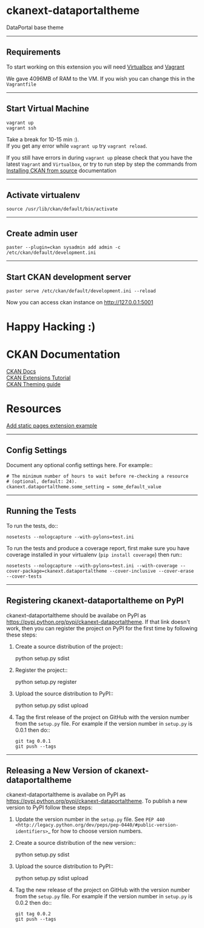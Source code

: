 ckanext-dataportaltheme
=============

DataPortal base theme


------------
Requirements
------------

To start working on this extension you will need [Virtualbox](https://www.virtualbox.org/) and [Vagrant](https://www.vagrantup.com/)

We gave 4096MB of RAM to the VM. If you wish you can change this in the `Vagrantfile`

---------------------
Start Virtual Machine
---------------------
```
vagrant up
vagrant ssh
```
Take a break for 10-15 min :).  
If you get any error while `vagrant up` try `vagrant reload`.  

If you still have errors in during `vagrant up` please check that you have the latest `Vagrant` and `Virtualbox`, or try to run step by step the commands from [Installing CKAN from source](https://docs.ckan.org/en/latest/maintaining/installing/install-from-source.html) documentation

------------------------------------------
Activate virtualenv
------------------------------------------
```
source /usr/lib/ckan/default/bin/activate
```

-----------------
Create admin user
-----------------
```
paster --plugin=ckan sysadmin add admin -c /etc/ckan/default/development.ini
```

-----------------------------
Start CKAN development server
-----------------------------
```
paster serve /etc/ckan/default/development.ini --reload
```


Now you can access ckan instance on http://127.0.0.1:5001

# Happy Hacking :)

# CKAN Documentation
[CKAN Docs](https://docs.ckan.org/en/2.8/)  
[CKAN Extensions Tutorial](https://docs.ckan.org/en/2.8/extensions/tutorial.html)  
[CKAN Theming guide](https://docs.ckan.org/en/2.8/theming/)

# Resources
[Add static pages extension example](https://github.com/okfn/ckanext-sa/blob/master/ckanext/sa/plugin.py)

---------------
Config Settings
---------------

Document any optional config settings here. For example::

    # The minimum number of hours to wait before re-checking a resource
    # (optional, default: 24).
    ckanext.dataportaltheme.some_setting = some_default_value


-----------------
Running the Tests
-----------------

To run the tests, do::

    nosetests --nologcapture --with-pylons=test.ini

To run the tests and produce a coverage report, first make sure you have
coverage installed in your virtualenv (``pip install coverage``) then run::

    nosetests --nologcapture --with-pylons=test.ini --with-coverage --cover-package=ckanext.dataportaltheme --cover-inclusive --cover-erase --cover-tests


---------------------------------
Registering ckanext-dataportaltheme on PyPI
---------------------------------

ckanext-dataportaltheme should be availabe on PyPI as
https://pypi.python.org/pypi/ckanext-dataportaltheme. If that link doesn't work, then
you can register the project on PyPI for the first time by following these
steps:

1. Create a source distribution of the project::

     python setup.py sdist

2. Register the project::

     python setup.py register

3. Upload the source distribution to PyPI::

     python setup.py sdist upload

4. Tag the first release of the project on GitHub with the version number from
   the ``setup.py`` file. For example if the version number in ``setup.py`` is
   0.0.1 then do::

       git tag 0.0.1
       git push --tags


----------------------------------------
Releasing a New Version of ckanext-dataportaltheme
----------------------------------------

ckanext-dataportaltheme is availabe on PyPI as https://pypi.python.org/pypi/ckanext-dataportaltheme.
To publish a new version to PyPI follow these steps:

1. Update the version number in the ``setup.py`` file.
   See `PEP 440 <http://legacy.python.org/dev/peps/pep-0440/#public-version-identifiers>`_
   for how to choose version numbers.

2. Create a source distribution of the new version::

     python setup.py sdist

3. Upload the source distribution to PyPI::

     python setup.py sdist upload

4. Tag the new release of the project on GitHub with the version number from
   the ``setup.py`` file. For example if the version number in ``setup.py`` is
   0.0.2 then do::

       git tag 0.0.2
       git push --tags
